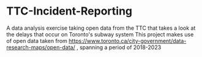 # TTC-Incident-Reporting
A data analysis exercise taking open data from the TTC that takes a look at the delays that occur on Toronto's subway system
This project makes use of open data taken from https://www.toronto.ca/city-government/data-research-maps/open-data/ , spanning a period of 2018-2023
